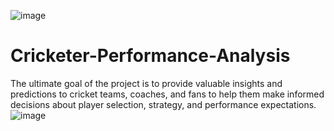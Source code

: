 ![image](https://user-images.githubusercontent.com/91476073/208227055-41f6727e-912b-453e-9c0a-0ec382c49efc.png)
# Cricketer-Performance-Analysis
The ultimate goal of the project is to provide valuable insights and predictions to cricket teams, coaches, and fans to help them make informed decisions about player selection, strategy, and performance expectations.
![image](https://user-images.githubusercontent.com/91476073/208227035-5a52504c-189c-48a4-a164-e31640c687db.png)
